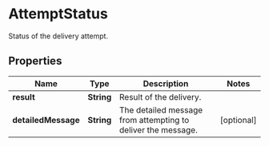 

# AttemptStatus

Status of the delivery attempt.

## Properties

Name | Type | Description | Notes
------------ | ------------- | ------------- | -------------
**result** | **String** | Result of the delivery. | 
**detailedMessage** | **String** | The detailed message from attempting to deliver the message. |  [optional]



